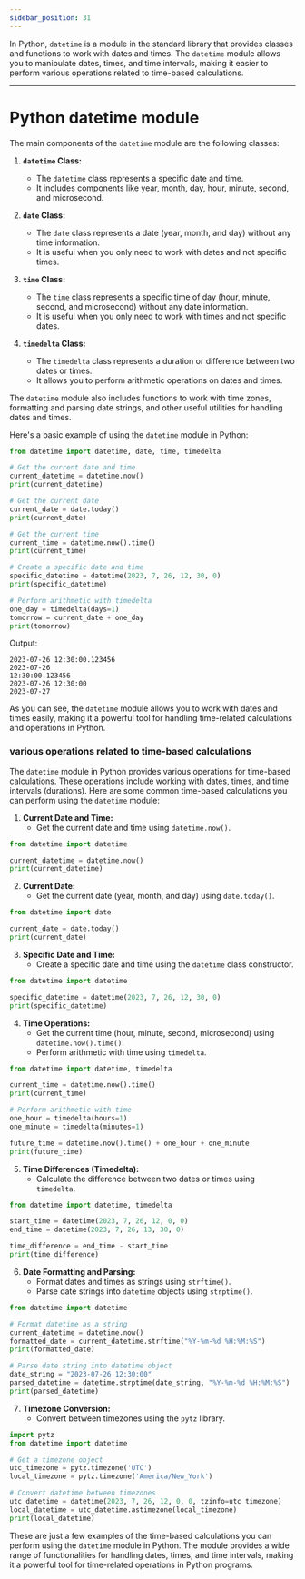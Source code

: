 ```yaml
---
sidebar_position: 31
---
```

In Python, `datetime` is a module in the standard library that provides classes and functions to work with dates and times. The `datetime` module allows you to manipulate dates, times, and time intervals, making it easier to perform various operations related to time-based calculations.

---
# Python datetime module

The main components of the `datetime` module are the following classes:

1. **`datetime` Class:**
   - The `datetime` class represents a specific date and time.
   - It includes components like year, month, day, hour, minute, second, and microsecond.

2. **`date` Class:**
   - The `date` class represents a date (year, month, and day) without any time information.
   - It is useful when you only need to work with dates and not specific times.

3. **`time` Class:**
   - The `time` class represents a specific time of day (hour, minute, second, and microsecond) without any date information.
   - It is useful when you only need to work with times and not specific dates.

4. **`timedelta` Class:**
   - The `timedelta` class represents a duration or difference between two dates or times.
   - It allows you to perform arithmetic operations on dates and times.

The `datetime` module also includes functions to work with time zones, formatting and parsing date strings, and other useful utilities for handling dates and times.

Here's a basic example of using the `datetime` module in Python:

```python
from datetime import datetime, date, time, timedelta

# Get the current date and time
current_datetime = datetime.now()
print(current_datetime)

# Get the current date
current_date = date.today()
print(current_date)

# Get the current time
current_time = datetime.now().time()
print(current_time)

# Create a specific date and time
specific_datetime = datetime(2023, 7, 26, 12, 30, 0)
print(specific_datetime)

# Perform arithmetic with timedelta
one_day = timedelta(days=1)
tomorrow = current_date + one_day
print(tomorrow)
```

Output:
```
2023-07-26 12:30:00.123456
2023-07-26
12:30:00.123456
2023-07-26 12:30:00
2023-07-27
```

As you can see, the `datetime` module allows you to work with dates and times easily, making it a powerful tool for handling time-related calculations and operations in Python.

### various operations related to time-based calculations

The `datetime` module in Python provides various operations for time-based calculations. These operations include working with dates, times, and time intervals (durations). Here are some common time-based calculations you can perform using the `datetime` module:

1. **Current Date and Time:**
   - Get the current date and time using `datetime.now()`.

```python
from datetime import datetime

current_datetime = datetime.now()
print(current_datetime)
```

2. **Current Date:**
   - Get the current date (year, month, and day) using `date.today()`.

```python
from datetime import date

current_date = date.today()
print(current_date)
```

3. **Specific Date and Time:**
   - Create a specific date and time using the `datetime` class constructor.

```python
from datetime import datetime

specific_datetime = datetime(2023, 7, 26, 12, 30, 0)
print(specific_datetime)
```

4. **Time Operations:**
   - Get the current time (hour, minute, second, microsecond) using `datetime.now().time()`.
   - Perform arithmetic with time using `timedelta`.

```python
from datetime import datetime, timedelta

current_time = datetime.now().time()
print(current_time)

# Perform arithmetic with time
one_hour = timedelta(hours=1)
one_minute = timedelta(minutes=1)

future_time = datetime.now().time() + one_hour + one_minute
print(future_time)
```

5. **Time Differences (Timedelta):**
   - Calculate the difference between two dates or times using `timedelta`.

```python
from datetime import datetime, timedelta

start_time = datetime(2023, 7, 26, 12, 0, 0)
end_time = datetime(2023, 7, 26, 13, 30, 0)

time_difference = end_time - start_time
print(time_difference)
```

6. **Date Formatting and Parsing:**
   - Format dates and times as strings using `strftime()`.
   - Parse date strings into `datetime` objects using `strptime()`.

```python
from datetime import datetime

# Format datetime as a string
current_datetime = datetime.now()
formatted_date = current_datetime.strftime("%Y-%m-%d %H:%M:%S")
print(formatted_date)

# Parse date string into datetime object
date_string = "2023-07-26 12:30:00"
parsed_datetime = datetime.strptime(date_string, "%Y-%m-%d %H:%M:%S")
print(parsed_datetime)
```

7. **Timezone Conversion:**
   - Convert between timezones using the `pytz` library.

```python
import pytz
from datetime import datetime

# Get a timezone object
utc_timezone = pytz.timezone('UTC')
local_timezone = pytz.timezone('America/New_York')

# Convert datetime between timezones
utc_datetime = datetime(2023, 7, 26, 12, 0, 0, tzinfo=utc_timezone)
local_datetime = utc_datetime.astimezone(local_timezone)
print(local_datetime)
```

These are just a few examples of the time-based calculations you can perform using the `datetime` module in Python. The module provides a wide range of functionalities for handling dates, times, and time intervals, making it a powerful tool for time-related operations in Python programs.